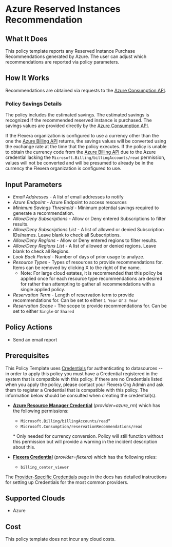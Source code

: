 # Azure Reserved Instances Recommendation

## What It Does

This policy template reports any Reserved Instance Purchase Recommendations generated by Azure. The user can adjust which recommendations are reported via policy parameters.

## How It Works

Recommendations are obtained via requests to the [Azure Consumption API](https://learn.microsoft.com/en-us/rest/api/consumption/reservation-recommendations/list?tabs=HTTP).

### Policy Savings Details

The policy includes the estimated savings. The estimated savings is recognized if the recommended reserved instance is purchased. The savings values are provided directly by the [Azure Consumption API](https://learn.microsoft.com/en-us/rest/api/consumption/reservation-recommendations/list?tabs=HTTP).

If the Flexera organization is configured to use a currency other than the one the [Azure Billing API](https://learn.microsoft.com/en-us/rest/api/billing/2019-10-01-preview/billing-accounts/list?tabs=HTTP) returns, the savings values will be converted using the exchange rate at the time that the policy executes. If the policy is unable to obtain the currency code from the [Azure Billing API](https://learn.microsoft.com/en-us/rest/api/billing/2019-10-01-preview/billing-accounts/list?tabs=HTTP) due to the Azure credential lacking the `Microsoft.Billing/billingAccounts/read` permission, values will not be converted and will be presumed to already be in the currency the Flexera organization is configured to use.

## Input Parameters

- *Email Addresses* - A list of email addresses to notify
- *Azure Endpoint* - Azure Endpoint to access resources
- *Minimum Savings Threshold* - Minimum potential savings required to generate a recommendation.
- *Allow/Deny Subscriptions* - Allow or Deny entered Subscriptions to filter results.
- *Allow/Deny Subscriptions List* - A list of allowed or denied Subscription IDs/names. Leave blank to check all Subscriptions.
- *Allow/Deny Regions* - Allow or Deny entered regions to filter results.
- *Allow/Deny Regions List* - A list of allowed or denied regions. Leave blank to check all Regions.
- *Look Back Period* - Number of days of prior usage to analyze.
- *Resource Types* - Types of resources to provide recommendations for. Items can be removed by clicking X to the right of the name.
  - Note: For large cloud estates, it is recommended that this policy be applied once for each resource type recommendations are desired for rather than attempting to gather all recommendations with a single applied policy.
- *Reservation Term* - Length of reservation term to provide recommendations for. Can be set to either `1 Year` or `3 Year`
- *Reservation Scope* - The scope to provide recommendations for. Can be set to either `Single` or `Shared`

## Policy Actions

- Send an email report

## Prerequisites

This Policy Template uses [Credentials](https://docs.flexera.com/flexera/EN/Automation/ManagingCredentialsExternal.htm) for authenticating to datasources -- in order to apply this policy you must have a Credential registered in the system that is compatible with this policy. If there are no Credentials listed when you apply the policy, please contact your Flexera Org Admin and ask them to register a Credential that is compatible with this policy. The information below should be consulted when creating the credential(s).

- [**Azure Resource Manager Credential**](https://docs.flexera.com/flexera/EN/Automation/ProviderCredentials.htm#automationadmin_109256743_1124668) (*provider=azure_rm*) which has the following permissions:
  - `Microsoft.Billing/billingAccounts/read`*
  - `Microsoft.Consumption/reservationRecommendations/read`

  \* Only needed for currency conversion. Policy will still function without this permission but will provide a warning in the incident description about this.

- [**Flexera Credential**](https://docs.flexera.com/flexera/EN/Automation/ProviderCredentials.htm) (*provider=flexera*) which has the following roles:
  - `billing_center_viewer`

The [Provider-Specific Credentials](https://docs.flexera.com/flexera/EN/Automation/ProviderCredentials.htm) page in the docs has detailed instructions for setting up Credentials for the most common providers.

## Supported Clouds

- Azure

## Cost

This policy template does not incur any cloud costs.
